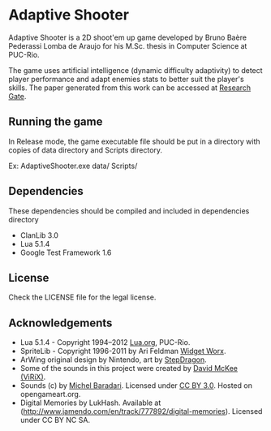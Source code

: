 Adaptive Shooter
====================

Adaptive Shooter is a 2D shoot'em up game developed by Bruno Baère Pederassi Lomba de Araujo for his M.Sc. thesis in Computer Science at PUC-Rio.

The game uses artificial intelligence (dynamic difficulty adaptivity) to detect player performance and adapt enemies stats to better suit the player's skills. The paper generated from this work can be accessed at [Research Gate](https://www.researchgate.net/publication/261550744_Evaluating_dynamic_difficulty_adaptivity_in_shoot%27em_up_games).

Running the game
---------------------
In Release mode, the game executable file should be put in a directory with copies of data directory and Scripts directory.

Ex: 
AdaptiveShooter.exe data/ Scripts/

Dependencies
---------------------
These dependencies should be compiled and included in dependencies directory

* ClanLib 3.0
* Lua 5.1.4
* Google Test Framework 1.6

License
---------------------
Check the LICENSE file for the legal license.

Acknowledgements
---------------------

- Lua 5.1.4 - Copyright 1994–2012 [Lua.org](http://www.lua.org), PUC-Rio.
- SpriteLib - Copyright 1996-2011 by Ari Feldman [Widget Worx](http://www.widgetworx.com).
- ArWing original design by Nintendo, art by [StepDragon](http://www.pixeljoint.com/p/27164.htm).
- Some of the sounds in this project were created by [David McKee (ViRiX)](http://soundcloud.com/virix).
- Sounds (c) by [Michel Baradari](http://apollo-music.de). Licensed under [CC BY 3.0](http://creativecommons.org/licenses/by/3.0/). Hosted on opengameart.org.
- Digital Memories by LukHash. Available at (http://www.jamendo.com/en/track/777892/digital-memories). Licensed under CC BY NC SA.
